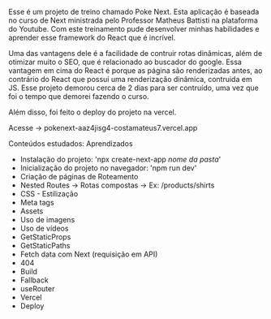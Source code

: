 Esse é um projeto de treino chamado Poke Next. Esta aplicação é baseada no curso de Next ministrada pelo Professor Matheus Battisti na plataforma do Youtube. Com este treinamento pude desenvolver minhas habilidades e aprender esse framework do React que é incrível.

Uma das vantagens dele é a facilidade de contruir rotas dinâmicas, além de otimizar muito o SEO, que é relacionado ao buscador do google. Essa vantagem em cima do React é porque as página são renderizadas antes, ao contrário do React que possuí uma renderização dinâmica, contruida em JS. Esse projeto demorou cerca de 2 dias para ser contruído, uma vez que foi o tempo que demorei fazendo o curso.

Além disso, foi feito o deploy do projeto na vercel.

Acesse -> pokenext-aaz4jisg4-costamateus7.vercel.app


Conteúdos estudados:
Aprendizados
- Instalação do projeto: 'npx create-next-app *nome da pasta*'
- Inicialização do projeto no navegador: 'npm run dev'
- Criação de páginas de Roteamento
- Nested Routes -> Rotas compostas -> Ex: /products/shirts
- CSS - Estilização
- Meta tags
- Assets
- Uso de imagens
- Uso de vídeos
- GetStaticProps
- GetStaticPaths
- Fetch data com Next (requisição em API)
- 404
- Build
- Fallback
- useRouter
- Vercel
- Deploy
